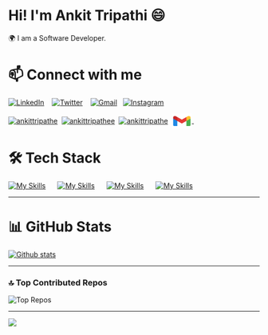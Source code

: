 # Hi! I'm Ankit Tripathi 😄
🌍 I am a Software Developer.

# 📫 Connect with me
[![LinkedIn](https://skillicons.dev/icons?i=linkedin)](https://www.linkedin.com/in/ankittripathe)
&nbsp;&nbsp;
[![Twitter](https://skillicons.dev/icons?i=twitter)](https://x.com/ankittripathe)
&nbsp;&nbsp;
[![Gmail](https://skillicons.dev/icons?i=gmail)](mailto:ankittripathe@gmail.com)&nbsp;&nbsp;
[![Instagram](https://skillicons.dev/icons?i=instagram)](https://instagram.com/ankit_tripathee)
&nbsp;&nbsp;


<p align="left">
    <a href="https://linkedin.com/in/ankittripathe" target="blank"><img align="center"
            src="https://raw.githubusercontent.com/rahuldkjain/github-profile-readme-generator/master/src/images/icons/Social/linked-in-alt.svg"
            alt="ankittripathe" height="40" width="40" /></a>&nbsp
    <a href="https://instagram.com/ankittripathee" target="blank"><img align="center"
            src="https://raw.githubusercontent.com/rahuldkjain/github-profile-readme-generator/master/src/images/icons/Social/instagram.svg"
            alt="ankittripathee" height="40" width="40" /></a>&nbsp
<a href="https://twitter.com/ankittripathe" target="blank">
  <img align="center"
       src="https://raw.githubusercontent.com/rahuldkjain/github-profile-readme-generator/master/src/images/icons/Social/twitter.svg"
       alt="ankittripathe" height="40" width="40" /></a>&nbsp;
<a href="mailto:ankittripathe@gmail.com" target="blank">
  <img align="center"
       src="https://raw.githubusercontent.com/rahuldkjain/github-profile-readme-generator/master/src/images/icons/Social/gmail.svg"
       alt="ankittripathe@gmail.com" height="30" width="40" />
</a>&nbsp;

</p>



# 🛠 Tech Stack  
[![My Skills](https://skillicons.dev/icons?i=html,css,javascript)]()&nbsp;&nbsp;&nbsp;&nbsp;&nbsp;
[![My Skills](https://skillicons.dev/icons?i=react,tailwind,scss,materialui)]()&nbsp;&nbsp;&nbsp;&nbsp;&nbsp;
[![My Skills](https://skillicons.dev/icons?i=mongodb)]()&nbsp;&nbsp;&nbsp;&nbsp;&nbsp;
[![My Skills](https://skillicons.dev/icons?i=git,github,vscode)]()&nbsp;&nbsp;&nbsp;&nbsp;&nbsp;


---

# 📊 GitHub Stats
   <a href="#">![Github stats](https://github-readme-stats.vercel.app/api?username=ankittripathe&theme=blueberry&count_private=true&hide_border=true&line_height=20)</a>
 <!-- <a href="#">![Top Langs](https://github-readme-stats.vercel.app/api/top-langs/?username=ankittripathe&layout=compact&theme=blueberry&count_private=true&hide_border=true)</a> -->


---

### 🔝 Top Contributed Repos  
![Top Repos](https://github-contributor-stats.vercel.app/api?username=ankittripathe&limit=5&theme=dark&combine_all_yearly_contributions=true)


---

[![](https://visitcount.itsvg.in/api?id=ankittripathe&icon=0&color=0)](https://visitcount.itsvg.in)


